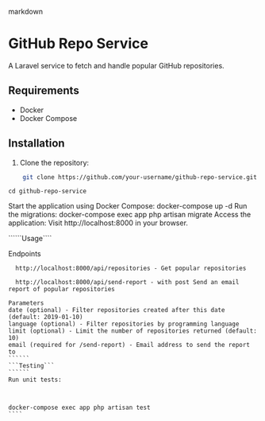 markdown
# GitHub Repo Service

A Laravel service to fetch and handle popular GitHub repositories.

## Requirements

- Docker
- Docker Compose

## Installation

1. Clone the repository:

`````bash 
    git clone https://github.com/your-username/github-repo-service.git
``````
    cd github-repo-service
Start the application using Docker Compose:
docker-compose up -d
Run the migrations:
docker-compose exec app php artisan migrate
Access the application:
Visit http://localhost:8000 in your browser.

``````Usage````

Endpoints
```````
  http://localhost:8000/api/repositories - Get popular repositories
 
  http://localhost:8000/api/send-report - with post Send an email report of popular repositories

Parameters
date (optional) - Filter repositories created after this date (default: 2019-01-10)
language (optional) - Filter repositories by programming language
limit (optional) - Limit the number of repositories returned (default: 10)
email (required for /send-report) - Email address to send the report to
``````
```Testing```
``````
Run unit tests:



docker-compose exec app php artisan test
````